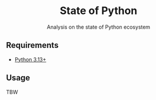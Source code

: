 <div align="center">

# State of Python

Analysis on the state of Python ecosystem

</div>

## Requirements
* [Python 3.13+](https://www.python.org/)

## Usage
TBW

